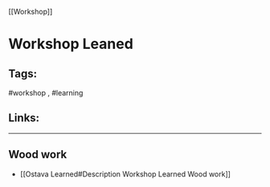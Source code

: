 [[Workshop]]

# Workshop Leaned

## Tags:
#workshop , #learning 

## Links:

---

## Wood work
- [[Ostava Learned#Description Workshop Learned Wood work]]